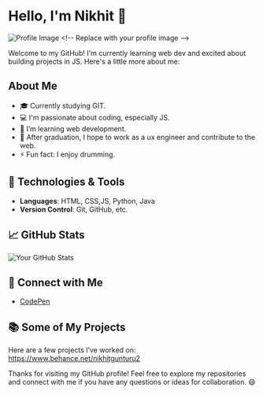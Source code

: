 # Hello, I'm Nikhit 👋

![Profile Image]([[https://via.placeholder.com/150](https://plus.unsplash.com/premium_photo-1676496046182-356a6a0ed002?q=80&w=1752&auto=format&fit=crop&ixlib=rb-4.0.3&ixid=M3wxMjA3fDB8MHxwaG90by1wYWdlfHx8fGVufDB8fHx8fA%3D%3D)](https://codeskulptor-demos.commondatastorage.googleapis.com/GalaxyInvaders/back05.jpg))  <!-- Replace with your profile image -->

Welcome to my GitHub! I'm currently learning web dev and excited about building projects in JS. Here's a little more about me:

## About Me
- 🎓 Currently studying GIT.
- 💻 I'm passionate about coding, especially JS.
- 🌱 I’m learning web development.
- 🚀 After graduation, I hope to work as a ux engineer and contribute to the web.
- ⚡ Fun fact: I enjoy drumming.

## 🔧 Technologies & Tools
- **Languages**: HTML, CSS,JS, Python, Java
- **Version Control**: Git, GitHub, etc.

## 📈 GitHub Stats
![Your GitHub Stats](https://github-readme-stats.vercel.app/api?username=YourUsername&show_icons=true&hide_title=true)  <!-- GitHub Stats Widget -->

## 🔗 Connect with Me
- [CodePen](https://codepen.io/ngunturugit/) <!-- Replace with your CodePen profile link -->

## 📚 Some of My Projects
Here are a few projects I’ve worked on:
https://www.behance.net/nikhitgunturu2

Thanks for visiting my GitHub profile! Feel free to explore my repositories and connect with me if you have any questions or ideas for collaboration. 😄
